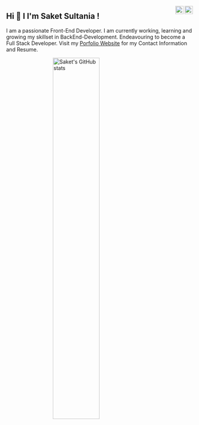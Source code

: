 <a href="https://twitter.com/SaketSultania" target="_blank" rel="nofollow"><img align="right" alt="Saket's Twitter" width="22px" color="white" src="https://cdn.jsdelivr.net/npm/simple-icons@v3/icons/twitter.svg" /></a><a href="https://www.linkedin.com/in/saket-sultania" target="_blank" rel="nofollow"><img align="right" alt="Saket's Linkdein" width="22px" src="https://cdn.jsdelivr.net/npm/simple-icons@v3/icons/linkedin.svg" /></a>

## Hi 👋 I I'm Saket Sultania !
I am a passionate Front-End Developer. I am currently working, learning and growing my skillset in BackEnd-Development. Endeavouring to become a Full Stack Developer. Visit my [Porfolio Website](https://saketsultania-tech.netlify.app/) for my Contact Information and Resume.

<img alt="Saket's GitHub stats" src="https://github-readme-stats.vercel.app/api?username=SAKET03&hide_border=true&hide_title=true&show_icons=true&theme=dark&hide=stars,prs" style="display: block; margin-left: auto; margin-right: auto; width: 50%;">

